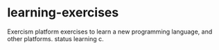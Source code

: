 # learning-exercises
Exercism platform exercises to learn a new programming language, and other platforms.
status learning c.
